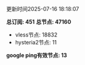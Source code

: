 更新时间2025-07-16 18:18:07

**总订阅: 451**
**总节点: 47160**
- vless节点: 18832
- hysteria2节点: 11

**google ping有效节点: 13**
